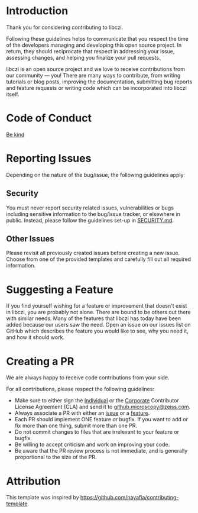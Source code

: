# Introduction
Thank you for considering contributing to libczi.  

Following these guidelines helps to communicate that you respect the time of the developers managing and developing this open source project. In return, they should reciprocate that respect in addressing your issue, assessing changes, and helping you finalize your pull requests.  

libczi is an open source project and we love to receive contributions from our community — you! There are many ways to contribute, from writing tutorials or blog posts, improving the documentation, submitting bug reports and feature requests or writing code which can be incorporated into libczi itself.  

# Code of Conduct
[Be kind](/CODE_OF_CONDUCT.md)

# Reporting Issues
Depending on the nature of the bug/issue, the following guidelines apply:

## Security
You must never report security related issues, vulnerabilities or bugs including sensitive information to the bug/issue tracker, or elsewhere in public. Instead, please follow the guidelines set-up in [SECURITY.md](/SECURITY.md).

## Other Issues
Please revisit all previously created issues before creating a new issue.  
Choose from one of the provided templates and carefully fill out all required information.

# Suggesting a Feature
If you find yourself wishing for a feature or improvement that doesn't exist in libczi, you are probably not alone. There are bound to be others out there with similar needs. Many of the features that libczi has today have been added because our users saw the need. Open an issue on our issues list on GitHub which describes the feature you would like to see, why you need it, and how it should work.

# Creating a PR
We are always happy to receive code contributions from your side.  

For all contributions, please respect the following guidelines:
- Make sure to either sign the [Individual](./cla_individual.txt) or the [Corporate](./cla_corporate.txt) Contributor License Agreement (CLA) and send it to github.microscopy@zeiss.com.
- Always associate a PR with either an [issue](#other-issues) or a [feature](#suggesting-a-feature).  
- Each PR should implement ONE feature or bugfix. If you want to add or fix more than one thing, submit more than one PR.
- Do not commit changes to files that are irrelevant to your feature or bugfix.
- Be willing to accept criticism and work on improving your code.
- Be aware that the PR review process is not immediate, and is generally proportional to the size of the PR.

# Attribution
This template was inspired by https://github.com/nayafia/contributing-template.
